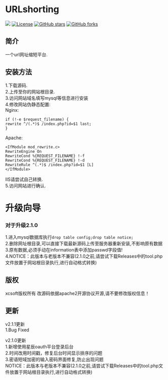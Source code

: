 # URLshorting
[![](https://data.jsdelivr.com/v1/package/gh/soxft/Urlshorting/badge)](https://www.jsdelivr.com/package/gh/soxft/Urlshorting)
<a href="http://www.apache.org/licenses/LICENSE-2.0.html"> 
<img src="https://img.shields.io/github/license/soxft/URLshorting.svg" alt="License"></a>
<a href="https://github.com/soxft/URLshorting/stargazers"> 
<img src="https://img.shields.io/github/stars/soxft/URLshorting.svg" alt="GitHub stars"></a>
<a href="https://github.com/soxft/URLshorting/network/members"> 
<img src="https://img.shields.io/github/forks/soxft/URLshorting.svg" alt="GitHub forks"></a> 
## 简介
一个url网址缩短平台.
## 安装方法
1.下载源码.<br/>
2.上传至你的网站根目录.<br/>
3.访问网站域名填写mysql等信息进行安装<br/>
4.修改网站伪静态配置:<br/>
Nginx:  
```
if (!-e $request_filename) {
rewrite ^/(.*)$ /index.php?id=$1 last;
}
```
Apache:
```
<IfModule mod_rewrite.c>
RewriteEngine On
RewriteCond %{REQUEST_FILENAME} !-f
RewriteCond %{REQUEST_FILENAME} !-d
RewriteRule ^(.*)$ /index.php?id=$1 [L]
</IfModule>
```

IIS请尝试自己转换.
<br/>5.访问网站进行确认.
# 升级向导
### 对于升级2.1.0
1.进入mysql数据库执行`drop table config;drop table notice;`<br/>
2.删除网址根目录,可以直接下载最新源码上传至服务器重新安装,不影响原有数据<br/>
3.原有数据,必须手动在information表中添加passwd字段值!<br/>
4.NOTICE：此版本与老版本不兼容(2.1.0之前,请尝试下载Releases中的tool.php文件放置于网站根目录执行,进行自动格式转换)

## 版权
xcsoft版权所有 改源码依据apache2开源协议开源,请不要修改版权信息！
## 更新
v2.1.1更新<br/>
1.Bug Fixed


v2.1.0更新<br/>
1.新增使用星辰oauth平台登录后台<br/>
2.时间改用时间戳，修复后台时间显示排序的问题<br/>
3.密语短域加密的输入密码界面修复,防止出现问题<br/>
NOTICE：此版本与老版本不兼容(2.1.0之前,请尝试下载Releases中的tool.php文件放置于网站根目录执行,进行自动格式转换)

